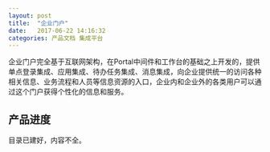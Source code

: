 ```yaml
---
layout: post
title:  "企业门户"
date:   2017-06-22 14:16:32
categories: 产品文档 集成平台
---
```


企业门户完全基于互联网架构，在Portal中间件和工作台的基础之上开发的，提供单点登录集成、应用集成、待办任务集成、消息集成，向企业提供统一的访问各种相关信息、业务流程和人员等信息资源的入口，企业内和企业外的各类用户可以通过这个门户获得个性化的信息和服务。

## 产品进度

目录已建好，内容不全。
